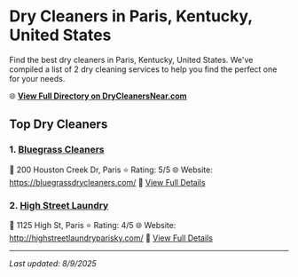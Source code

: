 # Dry Cleaners in Paris, Kentucky, United States

Find the best dry cleaners in Paris, Kentucky, United States. We've compiled a list of 2 dry cleaning services to help you find the perfect one for your needs.

🌐 **[View Full Directory on DryCleanersNear.com](https://drycleanersnear.com/city/US/Kentucky/Paris)**

## Top Dry Cleaners

### 1. [Bluegrass Cleaners](https://drycleanersnear.com/dryCleaner/688f1fd546b6614a95a95cd2/bluegrass-cleaners)
📍 200 Houston Creek Dr, Paris
⭐ Rating: 5/5
🌐 Website: https://bluegrassdrycleaners.com/
🔗 [View Full Details](https://drycleanersnear.com/dryCleaner/688f1fd546b6614a95a95cd2/bluegrass-cleaners)

### 2. [High Street Laundry](https://drycleanersnear.com/dryCleaner/688f205846b6614a95a96120/high-street-laundry)
📍 1125 High St, Paris
⭐ Rating: 4/5
🌐 Website: http://highstreetlaundryparisky.com/
🔗 [View Full Details](https://drycleanersnear.com/dryCleaner/688f205846b6614a95a96120/high-street-laundry)


---

*Last updated: 8/9/2025*

